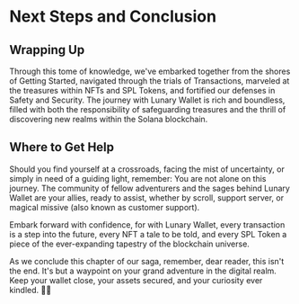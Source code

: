 # Next Steps and Conclusion

## Wrapping Up

Through this tome of knowledge, we've embarked together from the shores of Getting Started, navigated through the trials of Transactions, marveled at the treasures within NFTs and SPL Tokens, and fortified our defenses in Safety and Security. The journey with Lunary Wallet is rich and boundless, filled with both the responsibility of safeguarding treasures and the thrill of discovering new realms within the Solana blockchain.

## Where to Get Help

Should you find yourself at a crossroads, facing the mist of uncertainty, or simply in need of a guiding light, remember: You are not alone on this journey. The community of fellow adventurers and the sages behind Lunary Wallet are your allies, ready to assist, whether by scroll, support server, or magical missive (also known as customer support).

Embark forward with confidence, for with Lunary Wallet, every transaction is a step into the future, every NFT a tale to be told, and every SPL Token a piece of the ever-expanding tapestry of the blockchain universe.

As we conclude this chapter of our saga, remember, dear reader, this isn't the end. It's but a waypoint on your grand adventure in the digital realm. Keep your wallet close, your assets secured, and your curiosity ever kindled. 🚀🌠
